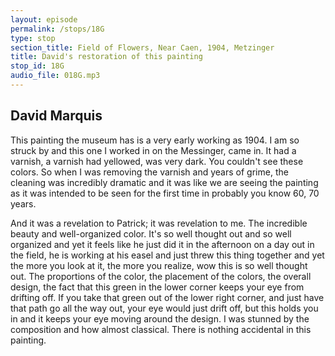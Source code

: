 ```yaml
---
layout: episode
permalink: /stops/18G
type: stop
section_title: Field of Flowers, Near Caen, 1904, Metzinger
title: David's restoration of this painting
stop_id: 18G
audio_file: 018G.mp3
---
```


## David Marquis

This painting the museum has is a very early working as 1904.  I am so struck by and this one I worked in on the Messinger, came in. It had a varnish, a varnish had yellowed, was very dark.  You couldn't see these colors.  So when I was removing the varnish and years of grime, the cleaning was incredibly dramatic and it was like we are seeing the painting as it was intended to be seen for the first time in probably you know 60, 70 years.

And it was a revelation to Patrick; it was revelation to me.  The incredible beauty and well-organized color.  It's so well thought out and so well organized and yet it feels like he just did it in the afternoon on a day out in the field, he is working at his easel and just threw this thing together and yet the more you look at it, the more you realize, wow this is so well thought out. The proportions of the color, the placement of the colors, the overall design, the fact that this green in the lower corner keeps your eye from drifting off. If you take that green out of the lower right corner, and just have that path go all the way out, your eye would just drift off, but this holds you in and it keeps your eye moving around the design.  I was stunned by the composition and how almost classical.  There is nothing accidental in this painting.
